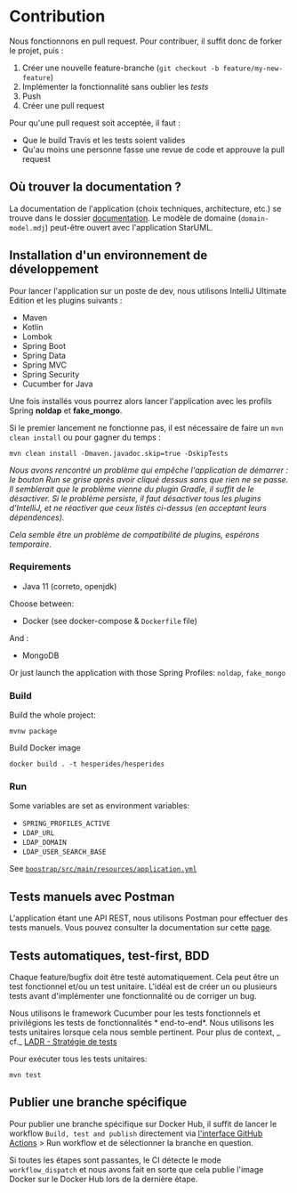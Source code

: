 # Contribution

Nous fonctionnons en pull request. Pour contribuer, il suffit donc de forker le projet, puis :

1. Créer une nouvelle feature-branche (`git checkout -b feature/my-new-feature`)
1. Implémenter la fonctionnalité sans oublier les *tests*
1. Push
1. Créer une pull request

Pour qu'une pull request soit acceptée, il faut :

* Que le build Travis et les tests soient valides
* Qu'au moins une personne fasse une revue de code et approuve la pull request

## Où trouver la documentation ?

La documentation de l'application (choix techniques, architecture, etc.) se trouve dans le dossier [documentation](documentation).
Le modèle de domaine (`domain-model.mdj`) peut-être ouvert avec l'application StarUML.

## Installation d'un environnement de développement

Pour lancer l'application sur un poste de dev, nous utilisons IntelliJ Ultimate Edition et les plugins suivants :

* Maven
* Kotlin
* Lombok
* Spring Boot
* Spring Data
* Spring MVC
* Spring Security
* Cucumber for Java

Une fois installés vous pourrez alors lancer l'application avec les profils Spring **noldap** et **fake_mongo**.

Si le premier lancement ne fonctionne pas, il est nécessaire de faire un `mvn clean install` ou pour gagner du temps :

    mvn clean install -Dmaven.javadoc.skip=true -DskipTests

*Nous avons rencontré un problème qui empêche l'application de démarrer : le bouton Run se grise après avoir cliqué dessus sans que rien ne se passe.
Il semblerait que le problème vienne du plugin Gradle, il suffit de le désactiver.
Si le problème persiste, il faut désactiver tous les plugins d'IntelliJ, et ne réactiver que ceux listés ci-dessus (en acceptant leurs dépendences).*

*Cela semble être un problème de compatibilité de plugins, espérons temporaire.*

### Requirements

 * Java 11 (correto, openjdk)

Choose between:

 * Docker (see docker-compose & `Dockerfile` file)

And :

 * MongoDB

Or just launch the application with those Spring Profiles: `noldap`, `fake_mongo`

### Build

Build the whole project:

    mvnw package

Build Docker image

    docker build . -t hesperides/hesperides

### Run

Some variables are set as environment variables:
* `SPRING_PROFILES_ACTIVE`
* `LDAP_URL`
* `LDAP_DOMAIN`
* `LDAP_USER_SEARCH_BASE`

See [`boostrap/src/main/resources/application.yml`](https://github.com/sncf-connect-tech/hesperides/blob/master/bootstrap/src/main/resources/application.yml)


## Tests manuels avec Postman

L'application étant une API REST, nous utilisons Postman pour effectuer des tests manuels.
Vous pouvez consulter la documentation sur cette [page](documentation/postman/postman.md).

## Tests automatiques, test-first, BDD

Chaque feature/bugfix doit être testé automatiquement. Cela peut être un test fonctionnel et/ou un test unitaire.
L'idéal est de créer un ou plusieurs tests avant d'implémenter une fonctionnalité ou de corriger un bug.

Nous utilisons le framework Cucumber pour les tests fonctionnels et privilégions les tests de fonctionnalités *
end-to-end*. Nous utilisons les tests unitaires lorsque cela nous semble pertinent. Pour plus de context, _
cf._ [LADR - Stratégie de tests](documentation/lightweight-architecture-decision-records/tests-strategy.md)

Pour exécuter tous les tests unitaires:

    mvn test

## Publier une branche spécifique

Pour publier une branche spécifique sur Docker Hub, il suffit de lancer le workflow `Build, test and publish`
directement
via [l'interface GitHub Actions](https://github.com/sncf-connect-tech/hesperides/actions?query=workflow%3A%22Build%2C+test+and+publish%22) >
Run workflow et de sélectionner la branche en question.

Si toutes les étapes sont passantes, le CI détecte le mode `workflow_dispatch` et nous avons fait en sorte que cela
publie l'image Docker sur le Docker Hub lors de la dernière étape.

